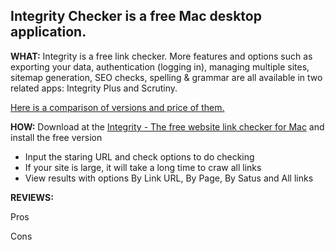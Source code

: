 ## Integrity Checker is a free Mac desktop application.
**WHAT:** Integrity is a free link checker. More features and options such as exporting your data, authentication (logging in), managing multiple sites, 
sitemap generation, SEO checks, spelling & grammar are all available in two related apps: Integrity Plus and Scrutiny.

[Here is a comparison of versions and price of them.](https://peacockmedia.software/mac/integrity/)

**HOW:** Download at the [Integrity - The free website link checker for Mac](https://peacockmedia.software/mac/integrity/free.html) and install the free version
  - Input the staring URL and check options to do checking
  - If your site is large, it will take a long time to craw all links
  - View results with options By Link URL, By Page, By Satus and All links

**REVIEWS:**

Pros

Cons
  
